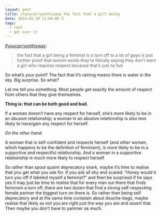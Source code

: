 ```yaml
---
layout: post
title: ifyoucarryonthisway the fact that a girl being
date: 2014-05-20 21:04:00 Z
tags:
  - rant
  - get over it
---
```

[ifyoucarryonthisway](http://ifyoucarryonthisway.tumblr.com/post/56347543134/the-fact-that-a-girl-being-a-feminist-is-a-turn):

> the fact that a girl being a feminist is a turn off to a lot of guys is just further proof that sexism exists they’re literally saying they don’t want a girl who requires respect because that’s just no fun 

So what’s your point? The fact that it’s raining means there is water in the sky. Big surprise. So what?

Let me tell you something. Most people get exactly the amount of respect from others that they give themselves.

**Thing is: that can be both good and bad.**

If a woman doesn’t have any respect for herself, she’s more likely to be in an abusive relationship; a woman in an abusive relationship is also less likely to have/gain any respect for herself.

_On the other hand._

A woman that is self-confident and respects herself (and other women, which happens to be the definition of feminism), is more likely to be in a supportive and respectful relationship. And a woman in a supportive relationship is much more likely to respect herself.

So rather than spout quaint deprecatory snark, maybe it’s time to realise that you get what you ask for. If you ask all shy and scared: “Honey would it turn you off if labeled myself a feminist?” and then be surprised if he says yes it may just be time to realise that for every man out there that finds feminism a turn off, there are two dozen that find a strong self-respecting female partner the biggest turn on there is. So rather than being self deprecatory and at the same time complain about douche-bags, maybe realise that likely as not you are right just the way you are and assert that. Then maybe you don’t have to yammer as much.
